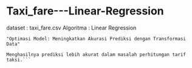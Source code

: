 # Taxi_fare---Linear-Regression
dataset : taxi_fare.csv
Algoritma : Linear Regression

``` "Optimasi Model: Meningkatkan Akurasi Prediksi dengan Transformasi Data" ```
```Meningkatkan kinerja model prediksi dengan menggunakan transformasi data metode "yeo-johnson" untuk mengatasi masalah data negatif. 
Menghasilnya prediksi lebih akurat dalam masalah perhitungan tarif taksi.```
